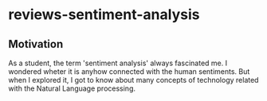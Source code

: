 # reviews-sentiment-analysis
## Motivation
As a student, the term 'sentiment analysis' always fascinated me. I wondered wheter it is anyhow connected with the human sentiments.
But when I explored it, I got to know about many concepts of technology related with the Natural Language processing.

